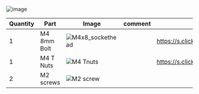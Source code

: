 
![image](https://user-images.githubusercontent.com/37383368/149449043-a26b4d95-4db9-438f-9670-e727e376d02b.png)

| Quantity | Part                         | Image             | comment  | Links  |
| ------ | ----                           | -------              | -----  | -----	|
| 1       | M4 8mm Bolt      | ![M4x8_sockethead](https://user-images.githubusercontent.com/37383368/149449111-e8b148c2-940f-489d-a9e7-483800bf3ffb.png) |  |  https://s.click.aliexpress.com/e/_9RMap3  |
| 1       | M4 T Nuts                    | ![M4 Tnuts](https://user-images.githubusercontent.com/37383368/137783436-4e1c6bae-e78c-47b5-b697-86cc7f41cef6.PNG) | | https://s.click.aliexpress.com/e/_AsGUWF |
| 2       | M2 screws   | ![M2 screw](https://user-images.githubusercontent.com/37383368/149449254-cc8e6c93-33ad-41bf-9780-cfccb2615263.PNG) |  | |
